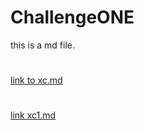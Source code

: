 # ChallengeONE
this is a md file.
# 
[link to xc.md](https://github.com/XCCS11/Challenge1/blob/main/xc.md)
# 
[link xc1.md](https://github.com/XCCS11/Challenge1/blob/main/xc1.md)
